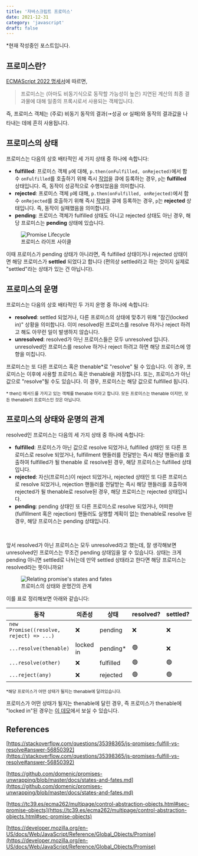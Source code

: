 ```yaml
---
title: '자바스크립트 프로미스'
date: 2021-12-31
category: 'javascript'
draft: false
---
```


*현재 작성중인 포스트입니다.

## 프로미스란?

[ECMAScript 2022 명세서](https://tc39.es/ecma262/#sec-promise-objects)에 따르면, 

> 프로미스는 (아마도 비동기식으로 동작할 가능성이 높은) 지연된 계산의 최종 결과물에 대해 일종의 프록시로서 사용되는 객체입니다.

즉, 프로미스 객체는 (주로) 비동기 동작의 결과(🠖성공 or 실패)와 동작의 결과값을 나타내는 데에 흔히 사용됩니다.

## 프로미스의 상태

프로미스는 다음의 상호 배타적인 세 가지 상태 중 하나에 속합니다:

- **fulfilled**: 프로미스 객체 `p`에 대해, `p.then(onFulfilled, onRejected)`에서 함수 `onFulfilled`를 호출하기 위해 즉시 [작업](https://tc39.es/ecma262/multipage/executable-code-and-execution-contexts.html#job)을 큐에 등록하는 경우, `p`는 **fulfilled** 상태입니다. 즉, 동작이 성공적으로 수행되었음을 의미합니다.
- **rejected**: 프로미스 객체 `p`에 대해, `p.then(onFulfilled, onRejected)`에서 함수 `onRejected`를 호출하기 위해 즉시 [작업](https://tc39.es/ecma262/multipage/executable-code-and-execution-contexts.html#job)을 큐에 등록하는 경우, `p`는 **rejected** 상태입니다. 즉, 동작이 실패했음을 의미합니다.
- **pending**: 프로미스 객체가 fulfilled 상태도 아니고 rejected 상태도 아닌 경우, 해당 프로미스는 **pending** 상태에 있습니다.

<figure>
    <img src="https://cdn.jsdelivr.net/gh/jaehyeon48/jaehyeon48.github.io@master/assets/images/javascript/promise/promise_lifecycle.png" alt="Promise Lifecycle">
    <figcaption>프로미스 라이프 사이클</figcaption>
</figure>

이때 프로미스가 pending 상태가 아니라면, 즉 fulfilled 상태이거나 rejected 상태이면 해당 프로미스가 **settled** 되었다고 합니다 (편의상 settled라고 하는 것이지 실제로 "settled"라는 상태가 있는 건 아닙니다).

## 프로미스의 운명

프로미스는 다음의 상호 배타적인 두 가지 운명 중 하나에 속합니다:

- **resolved**: settled 되었거나, 다른 프로미스의 상태에 맞추기 위해 "잠긴(locked in)" 상황을 의미합니다. 이미 resolved된 프로미스를 resolve 하거나 reject 하려고 해도 아무런 일이 발생하지 않습니다.
- **unresolved**: resolved가 아닌 프로미스들은 모두 unresolved 입니다. unresolved인 프로미스를 resolve 하거나 reject 하려고 하면 해당 프로미스에 영향을 미칩니다.

프로미스는 또 다른 프로미스 혹은 thenable*로 "resolve" 될 수 있습니다. 이 경우, 프로미스는 이후에 사용할 프로미스 혹은 thenable을 저장합니다. 또는, 프로미스가 아닌 값으로 "resolve"될 수도 있습니다. 이 경우, 프로미스는 해당 값으로 fulfilled 됩니다.

<small>* then() 메서드를 가지고 있는 객체를 thenable 이라고 합니다. 모든 프로미스는 thenable 이지만, 모든 thenable이 프로미스인 것은 아닙니다.</small>

## 프로미스의 상태와 운명의 관계

resolved인 프로미스는 다음의 세 가지 상태 중 하나에 속합니다:

- **fulfilled**: 프로미스가 아닌 값으로 resolve 되었거나, fulfilled 상태인 또 다른 프로미스로 resolve 되었거나, fulfillment 핸들러를 전달받는 즉시 해당 핸들러를 호출하여 fulfilled가 될 thenable 로 resolve된 경우, 해당 프로미스는 fulfilled 상태입니다.
- **rejected**: 자신(프로미스)이 reject 되었거나, rejected 상태인 또 다른 프로미스로 resolve 되었거나, rejection 핸들러를 전달받는 즉시 해당 핸들러를 호출하여 rejected가 될 thenable로 resolve된 경우, 해당 프로미스는 rejected 상태입니다.
- **pending**: pending 상태인 또 다른 프로미스로 resolve 되었거나, 어떠한 (fulfillment 혹은 rejection) 핸들러도 실행할 계획이 없는 thenable로 resolve 된 경우, 해당 프로미스는 pending 상태입니다.

<br />

앞서 resolved가 아닌 프로미스는 모두 unresolved라고 했는데, 잘 생각해보면 unresolved인 프로미스는 무조건 pending 상태임을 알 수 있습니다. 상태는 크게 pending 아니면 settled로 나뉘는데 만약 settled 상태라고 한다면 해당 프로미스는 resolved라는 뜻이니까요!

<figure>
    <img src="https://cdn.jsdelivr.net/gh/jaehyeon48/jaehyeon48.github.io@master/assets/images/javascript/promise/promise_states_and_fates.png" alt="Relating promise's states and fates">
    <figcaption>프로미스의 상태와 운명간의 관계</figcaption>
</figure>

이를 표로 정리해보면 아래와 같습니다:

|**동작**|**의존성**|**상태**|**resolved?**|**settled?**|
|-|-|-|-|-|
|`new Promise((resolve, reject) => ...)`|❌|pending|❌|❌|
|`...resolve(thenable)`|locked in|pending*|🟢|❌|
|`...resolve(other)`|❌|fulfilled|🟢|🟢|
|`...reject(any)`|❌|rejected|🟢|🟢|

<small>*해당 프로미스가 어떤 상태가 될지는 thenable에 달려있습니다.</small>

프로미스가 어떤 상태가 될지는 thenable에 달린 경우, 즉 프로미스가 thenable에 "locked in"된 경우는 [이 데모](https://codesandbox.io/s/hidden-cache-mj5pk?file=/src/index.js:0-611)에서 보실 수 있습니다.

## References

[https://stackoverflow.com/questions/35398365/js-promises-fulfill-vs-resolve#answer-56850392](https://stackoverflow.com/questions/35398365/js-promises-fulfill-vs-resolve#answer-56850392)

[https://github.com/domenic/promises-unwrapping/blob/master/docs/states-and-fates.md](https://github.com/domenic/promises-unwrapping/blob/master/docs/states-and-fates.md)

[https://tc39.es/ecma262/multipage/control-abstraction-objects.html#sec-promise-objects](https://tc39.es/ecma262/multipage/control-abstraction-objects.html#sec-promise-objects)

[https://developer.mozilla.org/en-US/docs/Web/JavaScript/Reference/Global_Objects/Promise](https://developer.mozilla.org/en-US/docs/Web/JavaScript/Reference/Global_Objects/Promise)